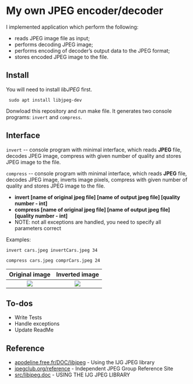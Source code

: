 # My own JPEG encoder/decoder

I implemented application which perform the following:
- reads JPEG image file as input;
- performs  decoding JPEG image;
- performs encoding of decoder’s output data to the JPEG format;
- stores encoded JPEG image to the file.

## Install
You will need to install _libJPEG_ first. 
```
 sudo apt install libjpeg-dev
```
Donwload this repository and run make file. It generates two console programs: ```invert``` and ```compress```.

## Interface
```invert``` -- console program with minimal interface, which reads __JPEG__ file, decodes JPEG image, compress with given number of quality and stores JPEG image to the file. 

```compress``` -- console program with minimal interface, which reads __JPEG__ file, decodes JPEG image, inverts image pixels, compress with given number of quality and stores JPEG image to the file.

* __invert [name of original jpeg file] [name of output jpeg file] [quality number - int]__
* __compress [name of original jpeg file] [name of output jpeg file] [quality number - int]__
* NOTE: not all exceptions are handled, you need to specify all parameters correct

Examples:
```
invert cars.jpeg invertCars.jpeg 34
```
```
compress cars.jpeg comprCars.jpeg 24
```

Original image            |  Inverted image
:-------------------------:|:-------------------------:
![](cars.jpeg)  |  ![](invertCars.jpeg)



## To-dos
* Write Tests
* Handle exceptions
* Update ReadMe

## Reference
* [apodeline.free.fr/DOC/libjpeg](http://apodeline.free.fr/DOC/libjpeg/libjpeg-1.html) - Using the IJG JPEG library
* [jpegclub.org/reference](https://jpegclub.org/reference/reference-sources/) - Independent JPEG Group Reference Site
* [src/libjpeg.doc]() - USING THE IJG JPEG LIBRARY
